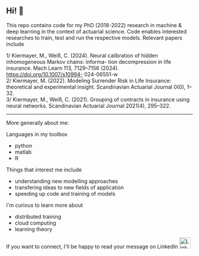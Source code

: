 Hi! 👋
-----------------------------------------------------

This repo contains code for my PhD (2018-2022) research in machine & deep learning in the context of actuarial science. Code enables interested researches to train, test and run the respective models. Relevant papers include

1/ Kiermayer, M., Weiß, C. (2024). Neural calibration of hidden inhomogeneous Markov chains: informa-
tion decompression in life insurance. Mach Learn 113, 7129–7156 (2024). https://doi.org/10.1007/s10994-
024-06551-w <br>
2/ Kiermayer, M. (2022). Modeling Surrender Risk in Life Insurance: theoretical and experimental insight.
Scandinavian Actuarial Journal 0(0), 1–32.<br>
3/ Kiermayer, M., Weiß, C. (2021). Grouping of contracts in insurance using neural networks. Scandinavian
Actuarial Journal 2021(4), 295–322.<br>

-----------------------------------------------------
More generally about me:

Languages in my toolbox
  - python 
  - matlab
  - R

Things that interest me include
  - understanding new modelling approaches 
  - transfering ideas to new fields of application
  - speeding up code and training of models
  
I'm curious to learn more about
  - distributed training
  - cloud computing
  - learning theory
   

If you want to connect, I'll be happy to read your message on LinkedIn  <a href="https://www.linkedin.com/in/mark-kiermayer-639005165/" target="_blank"><img src="https://raw.githubusercontent.com/nakulbhati/nakulbhati/master/contain/in.png" alt="LinkedIn" width="30"></a>

<!---
mtkier94/mtkier94 is a ✨ special ✨ repository because its `README.md` (this file) appears on your GitHub profile.
You can click the Preview link to take a look at your changes.
--->
